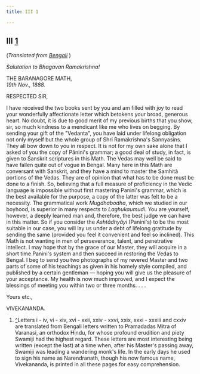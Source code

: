```yaml
---
title: III 1

---
```





  

  


## III [1](#fn1)

(*Translated from [Bengali](b6003e6003.pdf)* )

*Salutation to Bhagavan Ramakrishna!*

THE BARANAGORE MATH,  
*19th Nov., 1888.*

RESPECTED SIR,

I have received the two books sent by you and am filled with joy to read
your wonderfully affectionate letter which betokens your broad, generous
heart. No doubt, it is due to good merit of my previous births that you
show, sir, so much kindness to a mendicant like me who lives on begging.
By sending your gift of the "Vedanta", you have laid under lifelong
obligation not only myself but the whole group of Shri Ramakrishna's
Sannyasins. They all bow down to you in respect. It is not for my own
sake alone that I asked of you the copy of Pânini's grammar; a good deal
of study, in fact, is given to Sanskrit scriptures in this Math. The
Vedas may well be said to have fallen quite out of vogue in Bengal. Many
here in this Math are conversant with Sanskrit, and they have a mind to
master the Samhitâ portions of the Vedas. They are of opinion that what
has to be done must be done to a finish. So, believing that a full
measure of proficiency in the Vedic language is impossible without first
mastering Panini's grammar, which is the best available for the purpose,
a copy of the latter was felt to be a necessity. The grammatical work
*Mugdhabodha*, which we studied in our boyhood, is superior in many
respects to *Laghukaumudi*. You are yourself, however, a deeply learned
man and, therefore, the best judge we can have in this matter. So if you
consider the *Ashtâdhyâyi* (Panini's) to be the most suitable in our
case, you will lay us under a debt of lifelong gratitude by sending the
same (provided you feel it convenient and feel so inclined). This Math
is not wanting in men of perseverance, talent, and penetrative
intellect. I may hope that by the grace of our Master, they will acquire
in a short time Panini's system and then succeed in restoring the Vedas
to Bengal. I beg to send you two photographs of my revered Master and
two parts of some of his teachings as given in his homely style
compiled, and published by a certain gentleman — hoping you will give us
the pleasure of your acceptance. My health is now much improved, and I
expect the blessings of meeting you within two or three months. . . . 

Yours etc.,

VIVEKANANDA.

1.  [^](#txt1)Letters i - iv, vi - xiv, xvi - xxii, xxiv - xxvi, xxix,
    xxxi - xxxiii and cxxiv are translated from Bengali letters written
    to Pramadadas Mitra of Varanasi, an orthodox Hindu, for whose
    profound erudition and piety Swamiji had the highest regard. These
    letters are most interesting being written (except the last) at a
    time when, after his Master's passing away, Swamiji was leading a
    wandering monk's life. In the early days he used to sign his name as
    Narendranath, though his now famous name, Vivekananda, is printed in
    all these pages for easy comprehension.


